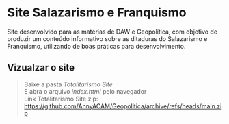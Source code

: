 # Site Salazarismo e Franquismo

Site desenvolvido para as matérias de DAW e Geopolítica, com objetivo de produzir um conteúdo informativo sobre as 
ditaduras do Salazarismo e Franquismo, utilizando de boas práticas para desenvolvimento.

## Vizualzar o site
> Baixe a pasta _Totalitarismo Site_ <br>
> E abra o arquivo _index.html_ pelo navegador <br>
> Link Totalitarismo Site.zip: https://github.com/AnnyACAM/Geopolitica/archive/refs/heads/main.zip
